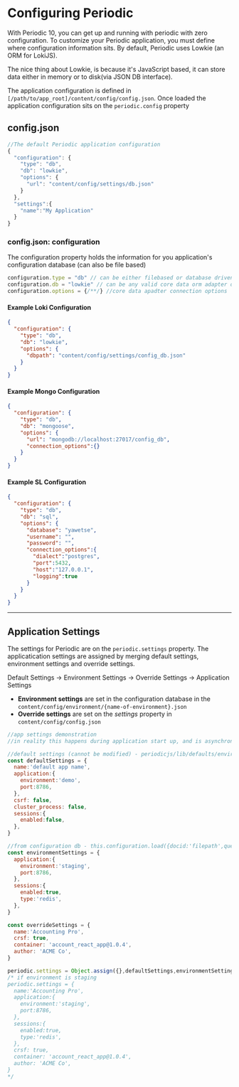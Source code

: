 # Configuring Periodic

With Periodic 10, you can get up and running with periodic with zero configuration. To customize your Periodic application, you must define where configuration information sits. By default, Periodic uses Lowkie (an ORM for LokiJS).

The nice thing about Lowkie, is because it's JavaScript based, it can store data either in memory or to disk(via JSON DB interface).

The application configuration is defined in `[/path/to/app_root]/content/config/config.json`. Once loaded the application configuration sits on the `periodic.config` property 

## config.json

```javascript
//The default Periodic application configuration
{
  "configuration": {
    "type": "db",
    "db": "lowkie",
    "options": {
      "url": "content/config/settings/db.json"
    }
  },
  "settings":{
    "name":"My Application"
  }  
}
```

### config.json: configuration
The configuration property holds the information for you application's configuration database (can also be file based)
```javascript
configuration.type = "db" // can be either filebased or database driven "file" {db|file} 
configuration.db = "lowkie" // can be any valid core data orm adapter db {lowkie(loki)|mongoose(mongo)|sequelize(sql)|reddie(redis)}
configuration.options = {/**/} //core data apadter connection options
```
#### Example Loki Configuration
```json
{
  "configuration": {
    "type": "db",
    "db": "lowkie",
    "options": {
      "dbpath": "content/config/settings/config_db.json"
    }
  }
}
```
#### Example Mongo Configuration
```json
{
  "configuration": {
    "type": "db",
    "db": "mongoose",
    "options": {
      "url": "mongodb://localhost:27017/config_db",
      "connection_options":{}
    }
  }
}
```
#### Example SL Configuration
```json
{
  "configuration": {
    "type": "db",
    "db": "sql",
    "options": {
      "database": "yawetse",
      "username": "",
      "password": "",
      "connection_options":{
        "dialect":"postgres",
        "port":5432,
        "host":"127.0.0.1",
        "logging":true
      }
    }
  }
}
```
---
## Application Settings
The settings for Periodic are on the `periodic.settings` property. The applicatication settings are assigned by merging default settings, environment settings and override settings.

Default Settings -> Environment Settings -> Override Settings -> Application Settings

* **Environment settings** are set in the configuration database in the `content/config/environment/{name-of-environment}.json`
* **Override settings** are set on the _settings_ property in `content/config/config.json`

```javascript
//app settings demonstration
//in reality this happens during application start up, and is asynchronous (because configurations can be stored in files or databases)

//default settings (cannot be modified) - periodicjs/lib/defaults/environment.js
const defaultSettings = {
  name:'default app name',
  application:{
    environment:'demo',
    port:8786,
  },
  csrf: false,
  cluster_process: false,
  sessions:{
    enabled:false,
  },
}

//from configuration db - this.configuration.load({docid:'filepath',query:`content/config/environment/${this.config.process.runtime}.json`})
const environmentSettings = {
  application:{
    environment:'staging',
    port:8786,
  },
  sessions:{
    enabled:true,
    type:'redis',
  },
}

const overrideSettings = {
  name:'Accounting Pro',
  crsf: true,
  container: 'account_react_app@1.0.4',
  author: 'ACME Co',
}

periodic.settings = Object.assign({},defaultSettings,environmentSettings,overrideSettings);
/* if environment is staging
periodic.settings = {
  name:'Accounting Pro',
  application:{
    environment:'staging',
    port:8786,
  },
  sessions:{
    enabled:true,
    type:'redis',
  },
  crsf: true,
  container: 'account_react_app@1.0.4',
  author: 'ACME Co',
}
*/
```